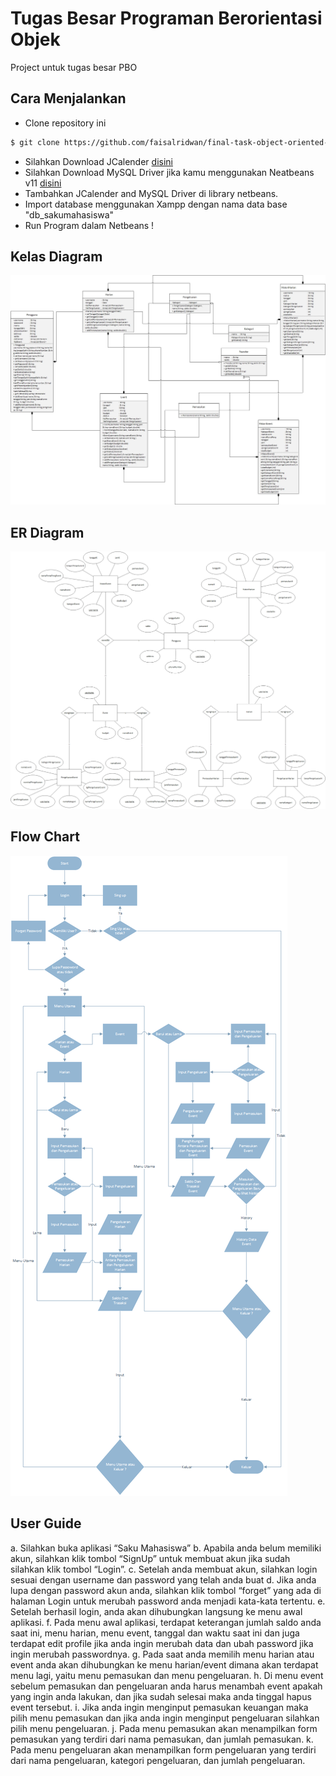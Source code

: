 # Tugas Besar Programan Berorientasi Objek

Project untuk tugas besar PBO

## Cara Menjalankan

 * Clone repository ini 
 ```bash
$ git clone https://github.com/faisalridwan/final-task-object-oriented-programming.git
```
 * Silahkan Download JCalender [disini](http://www.java2s.com/Code/JarDownload/jcalendar/jcalendar-1.4.jar.zip)
 * Silahkan Download MySQL Driver jika kamu menggunakan Neatbeans v11 [disini](https://storage.googleapis.com/google-code-archive-downloads/v2/code.google.com/find-ur-pal/mysql-connector-java-5.1.18-bin.jar)
 * Tambahkan JCalender and MySQL Driver di library netbeans.
 * Import database menggunakan Xampp dengan nama data base "db_sakumahasiswa"
 * Run Program dalam Netbeans !
 
 ## Kelas Diagram
 
 <img src="image/Class%20Diagram.jpg">
 
 ## ER Diagram
 
  <img src="image/ER%20Diagram.png">
  
  ## Flow Chart
  
  <img src="image/Flowchart%20.png"> 
  
  ## User Guide 
  
 a. Silahkan buka aplikasi “Saku Mahasiswa”
 b. Apabila anda belum memiliki akun, silahkan klik tombol “SignUp” untuk membuat akun jika sudah silahkan klik tombol “Login”.
 c. Setelah anda membuat akun, silahkan login sesuai dengan username dan password yang telah anda buat
 d. Jika anda lupa dengan password akun anda, silahkan klik tombol “forget” yang ada di halaman Login untuk merubah password anda menjadi kata-kata tertentu.
 e. Setelah berhasil login, anda akan dihubungkan langsung ke menu awal aplikasi.
 f. Pada menu awal aplikasi, terdapat keterangan jumlah saldo anda saat ini, menu harian, menu event, tanggal dan waktu saat ini dan juga terdapat edit profile jika anda ingin merubah data dan ubah password jika ingin merubah passwordnya. 
 g. Pada saat anda memilih menu harian atau event anda akan dihubungkan ke menu harian/event dimana akan terdapat menu lagi, yaitu menu pemasukan dan menu
pengeluaran.
h. Di menu event sebelum pemasukan dan pengeluaran anda harus menambah event apakah yang ingin anda lakukan, dan jika sudah selesai maka anda tinggal hapus event tersebut.
i. Jika anda ingin menginput pemasukan keuangan maka pilih menu pemasukan dan jika anda ingin menginput pengeluaran silahkan pilih menu pengeluaran.
j. Pada menu pemasukan akan menampilkan form pemasukan yang terdiri dari nama pemasukan, dan jumlah pemasukan.
k. Pada menu pengeluaran akan menampilkan form pengeluaran yang terdiri dari nama pengeluaran, kategori pengeluaran, dan jumlah pengeluaran.
 



